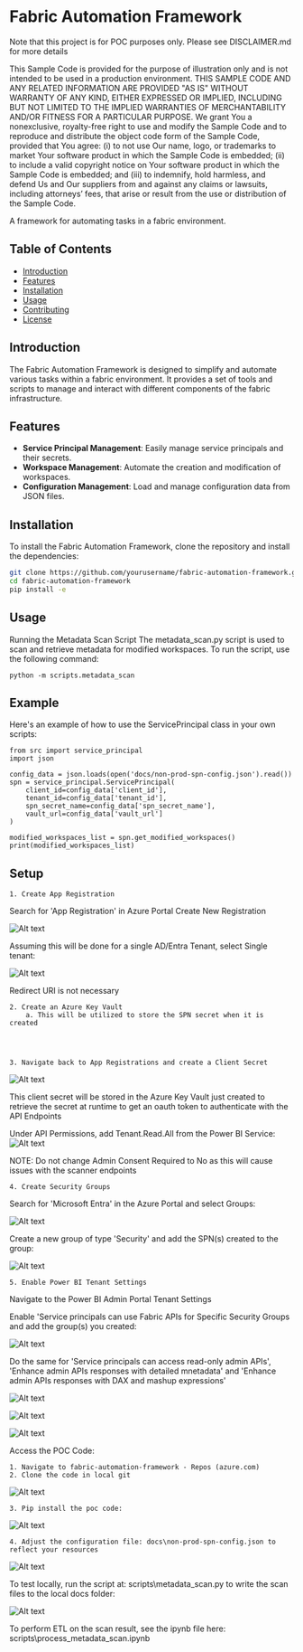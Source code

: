 # Fabric Automation Framework
Note that this project is for POC purposes only.  Please see DISCLAIMER.md for more details


This Sample Code is provided for the purpose of illustration only and is not intended to be used in a production environment.
THIS SAMPLE CODE AND ANY RELATED INFORMATION ARE PROVIDED "AS IS" WITHOUT WARRANTY OF ANY KIND, 
EITHER EXPRESSED OR IMPLIED, INCLUDING BUT NOT LIMITED TO THE IMPLIED WARRANTIES OF MERCHANTABILITY 
AND/OR FITNESS FOR A PARTICULAR PURPOSE.  We grant You a nonexclusive, royalty-free right to use and 
modify the Sample Code and to reproduce and distribute the object code form of the Sample Code, provided that 
You agree: (i) to not use Our name, logo, or trademarks to market Your software product in which the Sample Code
is embedded; (ii) to include a valid copyright notice on Your software product in which the Sample Code is embedded;
and (iii) to indemnify, hold harmless, and defend Us and Our suppliers from and against any claims or lawsuits, 
including attorneys’ fees, that arise or result from the use or distribution of the Sample Code.



A framework for automating tasks in a fabric environment.

## Table of Contents

- [Introduction](#introduction)
- [Features](#features)
- [Installation](#installation)
- [Usage](#usage)
- [Contributing](#contributing)
- [License](#license)

## Introduction

The Fabric Automation Framework is designed to simplify and automate various tasks within a fabric environment. It provides a set of tools and scripts to manage and interact with different components of the fabric infrastructure.

## Features

- **Service Principal Management**: Easily manage service principals and their secrets.
- **Workspace Management**: Automate the creation and modification of workspaces.
- **Configuration Management**: Load and manage configuration data from JSON files.

## Installation

To install the Fabric Automation Framework, clone the repository and install the dependencies:

```sh
git clone https://github.com/yourusername/fabric-automation-framework.git
cd fabric-automation-framework
pip install -e 
```

## Usage
Running the Metadata Scan Script
The metadata_scan.py script is used to scan and retrieve metadata for modified workspaces. To run the script, use the following command:

```
python -m scripts.metadata_scan
```

## Example
Here's an example of how to use the ServicePrincipal class in your own scripts:
```
from src import service_principal
import json

config_data = json.loads(open('docs/non-prod-spn-config.json').read())
spn = service_principal.ServicePrincipal(
    client_id=config_data['client_id'],
    tenant_id=config_data['tenant_id'],
    spn_secret_name=config_data['spn_secret_name'],
    vault_url=config_data['vault_url']
)

modified_workspaces_list = spn.get_modified_workspaces()
print(modified_workspaces_list)
```



## Setup

    1. Create App Registration 

Search for 'App Registration' in Azure Portal
Create New Registration

![Alt text](docs\images\App_Registration_1.png)


Assuming this will be done for a single AD/Entra Tenant, select Single tenant:

![Alt text](docs\images\App_Registration_2.png)



Redirect URI is not necessary



    2. Create an Azure Key Vault
        a. This will be utilized to store the SPN secret when it is created




    3. Navigate back to App Registrations and create a Client Secret
![Alt text](docs\images\App_Registration_3.png)
    


This client secret will be stored in the Azure Key Vault just created to retrieve the secret at runtime to get an oauth token to authenticate with the API Endpoints



Under API Permissions, add Tenant.Read.All from the Power BI Service:
![Alt text](docs\images\App_Registration_4.png)

NOTE: Do not change Admin Consent Required to No as this will cause issues with the scanner endpoints




    4. Create Security Groups

Search for 'Microsoft Entra' in the Azure Portal and select Groups:

![Alt text](docs\images\Security_Groups_5.png)


Create a new group of type 'Security' and add the SPN(s) created to the group:

![Alt text](docs\images\Security_Groups_6.png)




    5. Enable Power BI Tenant Settings
Navigate to the Power BI Admin Portal Tenant Settings

Enable 'Service principals can use Fabric APIs for Specific Security Groups and add the group(s) you created:

![Alt text](docs\images\Tenant_Settings_7.png)



Do the same for 'Service principals can access read-only admin APIs', 'Enhance admin APIs responses with detailed mnetadata' and 'Enhance admin APIs responses with DAX and mashup expressions'

![Alt text](docs\images\Tenant_Settings_8.png)

![Alt text](docs\images\Tenant_Settings_9.png)

![Alt text](docs\images\Tenant_Settings_10.png)










Access the POC Code:

    1. Navigate to fabric-automation-framework - Repos (azure.com)
    2. Clone the code in local git

![Alt text](docs\images\POC_11.png)

    3. Pip install the poc code:

![Alt text](docs\images\POC_12.png)

    4. Adjust the configuration file: docs\non-prod-spn-config.json to reflect your resources

![Alt text](docs\images\POC_12.png)


To test locally, run the script at: scripts\metadata_scan.py to write the scan files to the local docs folder:

![Alt text](docs\images\POC_13.png)



To perform ETL on the scan result, see the ipynb file here: scripts\process_metadata_scan.ipynb
